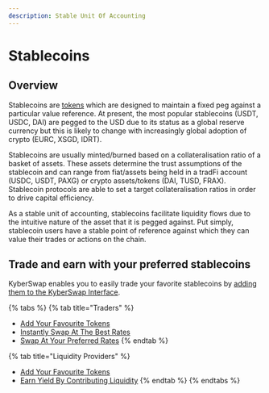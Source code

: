 ```yaml
---
description: Stable Unit Of Accounting
---
```


# Stablecoins

## Overview

Stablecoins are [tokens](tokens.md) which are designed to maintain a fixed peg against a particular value reference. At present, the most popular stablecoins (USDT, USDC, DAI) are pegged to the USD due to its status as a global reserve currency but this is likely to change with increasingly global adoption of crypto (EURC, XSGD, IDRT).

Stablecoins are usually minted/burned based on a collateralisation ratio of a basket of assets. These assets determine the trust assumptions of the stablecoin and can range from fiat/assets being held in a tradFi account (USDC, USDT, PAXG) or crypto assets/tokens (DAI, TUSD, FRAX). Stablecoin protocols are able to set a target collateralisation ratios in order to drive capital efficiency.

As a stable unit of accounting, stablecoins facilitate liquidity flows due to the intuitive nature of the asset that it is pegged against. Put simply, stablecoin users have a stable point of reference against which they can value their trades or actions on the chain.

## Trade and earn with your preferred stablecoins&#x20;

KyberSwap enables you to easily trade your favorite stablecoins by [adding them to the KyberSwap Interface](../../../kyberswap-solutions/kyberswap-interface/user-guides/add-your-favourite-tokens.md).

{% tabs %}
{% tab title="Traders" %}
* [Add Your Favourite Tokens](../../../kyberswap-solutions/kyberswap-interface/user-guides/add-your-favourite-tokens.md)
* [Instantly Swap At The Best Rates](../../../kyberswap-solutions/kyberswap-interface/user-guides/instantly-swap-at-the-best-rates.md)
* [Swap At Your Preferred Rates](../../../kyberswap-solutions/kyberswap-interface/user-guides/trade-at-your-preferred-rates.md)
{% endtab %}

{% tab title="Liquidity Providers" %}
* [Add Your Favourite Tokens](../../../kyberswap-solutions/kyberswap-interface/user-guides/add-your-favourite-tokens.md)
* [Earn Yield By Contributing Liquidity](../../../kyberswap-solutions/kyberswap-interface/user-guides/earn-yield-by-contributing-liquidity.md)
{% endtab %}
{% endtabs %}
